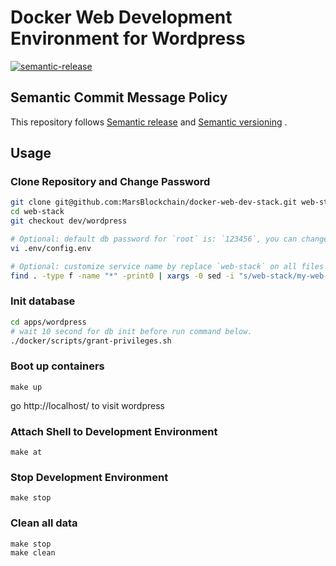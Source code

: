 # Docker Web Development Environment for Wordpress

[![semantic-release](https://img.shields.io/badge/%20%20%F0%9F%93%A6%F0%9F%9A%80-semantic--release-e10079.svg)](https://github.com/semantic-release/semantic-release)

## Semantic Commit Message Policy

This repository follows [Semantic release](https://github.com/semantic-release/semantic-release#how-does-it-work) and [Semantic versioning](http://semver.org) .

## Usage

### Clone Repository and Change Password

```bash
git clone git@github.com:MarsBlockchain/docker-web-dev-stack.git web-stack
cd web-stack
git checkout dev/wordpress

# Optional: default db password for `root` is: `123456`, you can change password in file: `.env/config.env`
vi .env/config.env

# Optional: customize service name by replace `web-stack` on all files
find . -type f -name "*" -print0 | xargs -0 sed -i "s/web-stack/my-web-service/g"
```

### Init database

```bash
cd apps/wordpress
# wait 10 second for db init before run command below.
./docker/scripts/grant-privileges.sh
```

### Boot up containers

```
make up
```

go http://localhost/ to visit wordpress

### Attach Shell to Development Environment

```
make at
```

### Stop Development Environment

```
make stop
```

### Clean all data

```
make stop
make clean
```
